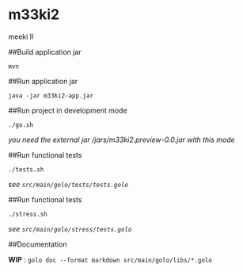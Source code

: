 m33ki2
======

meeki II

##Build application jar

    mvn

##Run application jar

    java -jar m33ki2-app.jar 

##Run project in development mode

    ./go.sh

*you need the external jar /jars/m33ki2.preview-0.0.jar with this mode*

##Run functional tests

    ./tests.sh

*see `src/main/golo/tests/tests.golo`*

##Run functional tests

    ./stress.sh

*see `src/main/golo/stress/tests.golo`*

##Documentation

**WIP** : `golo doc --format markdown src/main/golo/libs/*.golo`

